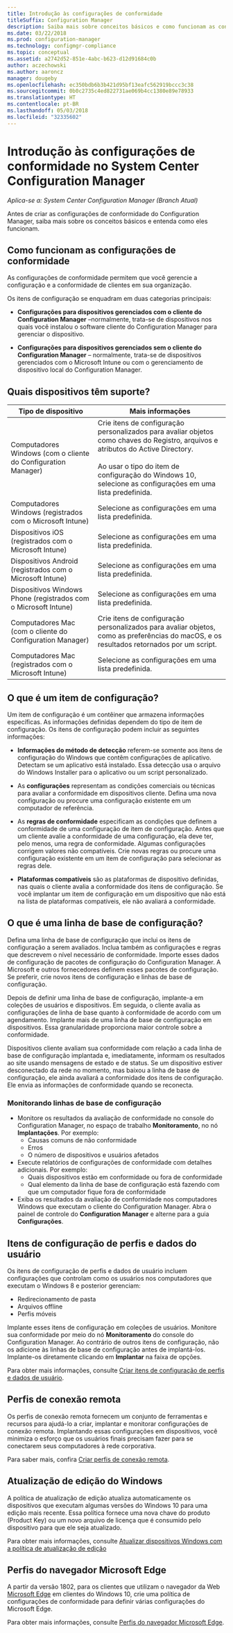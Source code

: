 ```yaml
---
title: Introdução às configurações de conformidade
titleSuffix: Configuration Manager
description: Saiba mais sobre conceitos básicos e como funcionam as configurações de conformidade
ms.date: 03/22/2018
ms.prod: configuration-manager
ms.technology: configmgr-compliance
ms.topic: conceptual
ms.assetid: a2742d52-851e-4abc-b623-d12d91684c0b
author: aczechowski
ms.author: aaroncz
manager: dougeby
ms.openlocfilehash: ec350bdb6b3b421d95bf13eafc562919bccc3c38
ms.sourcegitcommit: 0b0c2735c4ed822731ae069b4cc1380e89e78933
ms.translationtype: HT
ms.contentlocale: pt-BR
ms.lasthandoff: 05/03/2018
ms.locfileid: "32335602"
---
```

# <a name="get-started-with-compliance-settings-in-system-center-configuration-manager"></a>Introdução às configurações de conformidade no System Center Configuration Manager

*Aplica-se a: System Center Configuration Manager (Branch Atual)*

Antes de criar as configurações de conformidade do Configuration Manager, saiba mais sobre os conceitos básicos e entenda como eles funcionam.  



## <a name="how-compliance-settings-work"></a>Como funcionam as configurações de conformidade  
 As configurações de conformidade permitem que você gerencie a configuração e a conformidade de clientes em sua organização.  

 Os itens de configuração se enquadram em duas categorias principais:  

-   **Configurações para dispositivos gerenciados com o cliente do Configuration Manager** –normalmente, trata-se de dispositivos nos quais você instalou o software cliente do Configuration Manager para gerenciar o dispositivo.  

-   **Configurações para dispositivos gerenciados sem o cliente do Configuration Manager** – normalmente, trata-se de dispositivos gerenciados com o Microsoft Intune ou com o gerenciamento de dispositivo local do Configuration Manager.  



## <a name="what-devices-are-supported"></a>Quais dispositivos têm suporte?  

| Tipo de dispositivo | Mais informações |  
|------------|----------------------|  
| Computadores Windows (com o cliente do Configuration Manager) | Crie itens de configuração personalizados para avaliar objetos como chaves do Registro, arquivos e atributos do Active Directory.<br /><br /> Ao usar o tipo do item de configuração do Windows 10, selecione as configurações em uma lista predefinida. |  
| Computadores Windows (registrados com o Microsoft Intune) | Selecione as configurações em uma lista predefinida. |  
| Dispositivos iOS (registrados com o Microsoft Intune) | Selecione as configurações em uma lista predefinida. |  
| Dispositivos Android (registrados com o Microsoft Intune) | Selecione as configurações em uma lista predefinida. |  
| Dispositivos Windows Phone (registrados com o Microsoft Intune) | Selecione as configurações em uma lista predefinida. |  
| Computadores Mac (com o cliente do Configuration Manager) | Crie itens de configuração personalizados para avaliar objetos, como as preferências do macOS, e os resultados retornados por um script. |  
| Computadores Mac (registrados com o Microsoft Intune) | Selecione as configurações em uma lista predefinida. |  



## <a name="what-is-a-configuration-item"></a>O que é um item de configuração?  
 Um item de configuração é um contêiner que armazena informações específicas. As informações definidas dependem do tipo de item de configuração. Os itens de configuração podem incluir as seguintes informações:

-   **Informações do método de detecção** referem-se somente aos itens de configuração do Windows que contêm configurações de aplicativo. Detectam se um aplicativo está instalado. Essa detecção usa o arquivo do Windows Installer para o aplicativo ou um script personalizado.  

-   As **configurações** representam as condições comerciais ou técnicas para avaliar a conformidade em dispositivos cliente. Defina uma nova configuração ou procure uma configuração existente em um computador de referência.  

-   As **regras de conformidade** especificam as condições que definem a conformidade de uma configuração de item de configuração. Antes que um cliente avalie a conformidade de uma configuração, ela deve ter, pelo menos, uma regra de conformidade. Algumas configurações corrigem valores não compatíveis. Crie novas regras ou procure uma configuração existente em um item de configuração para selecionar as regras dele.  

-   **Plataformas compatíveis** são as plataformas de dispositivo definidas, nas quais o cliente avalia a conformidade dos itens de configuração. Se você implantar um item de configuração em um dispositivo que não está na lista de plataformas compatíveis, ele não avaliará a conformidade.  



## <a name="what-is-a-configuration-baseline"></a>O que é uma linha de base de configuração?  
 Defina uma linha de base de configuração que inclui os itens de configuração a serem avaliados. Inclua também as configurações e regras que descrevem o nível necessário de conformidade. Importe esses dados de configuração de pacotes de configuração do Configuration Manager. A Microsoft e outros fornecedores definem esses pacotes de configuração. Se preferir, crie novos itens de configuração e linhas de base de configuração.  

 Depois de definir uma linha de base de configuração, implante-a em coleções de usuários e dispositivos. Em seguida, o cliente avalia as configurações de linha de base quanto à conformidade de acordo com um agendamento. Implante mais de uma linha de base de configuração em dispositivos. Essa granularidade proporciona maior controle sobre a conformidade. 

 Dispositivos cliente avaliam sua conformidade com relação a cada linha de base de configuração implantada e, imediatamente, informam os resultados ao site usando mensagens de estado e de status. Se um dispositivo estiver desconectado da rede no momento, mas baixou a linha de base de configuração, ele ainda avaliará a conformidade dos itens de configuração. Ele envia as informações de conformidade quando se reconecta.  

### <a name="monitoring-configuration-baselines"></a>Monitorando linhas de base de configuração
- Monitore os resultados da avaliação de conformidade no console do Configuration Manager, no espaço de trabalho **Monitoramento**, no nó **Implantações**. Por exemplo:
    - Causas comuns de não conformidade
    - Erros
    - O número de dispositivos e usuários afetados
- Execute relatórios de configurações de conformidade com detalhes adicionais. Por exemplo:
    - Quais dispositivos estão em conformidade ou fora de conformidade
    - Qual elemento da linha de base de configuração está fazendo com que um computador fique fora de conformidade
- Exiba os resultados da avaliação de conformidade nos computadores Windows que executam o cliente do Configuration Manager. Abra o painel de controle do **Configuration Manager** e alterne para a guia **Configurações**.  



## <a name="user-data-and-profiles-configuration-items"></a>Itens de configuração de perfis e dados do usuário  
 Os itens de configuração de perfis e dados de usuário incluem configurações que controlam como os usuários nos computadores que executam o Windows 8 e posterior gerenciam:  
   - Redirecionamento de pasta
   - Arquivos offline
   - Perfis móveis  

Implante esses itens de configuração em coleções de usuários. Monitore sua conformidade por meio do nó **Monitoramento** do console do Configuration Manager. Ao contrário de outros itens de configuração, não os adicione às linhas de base de configuração antes de implantá-los. Implante-os diretamente clicando em **Implantar** na faixa de opções.  

 Para obter mais informações, consulte [Criar itens de configuração de perfis e dados de usuário](/sccm/compliance/deploy-use/create-user-data-and-profiles-configuration-items).  



## <a name="remote-connection-profiles"></a>Perfis de conexão remota  
 Os perfis de conexão remota fornecem um conjunto de ferramentas e recursos para ajudá-lo a criar, implantar e monitorar configurações de conexão remota. Implantando essas configurações em dispositivos, você minimiza o esforço que os usuários finais precisam fazer para se conectarem seus computadores à rede corporativa.  

Para saber mais, confira [Criar perfis de conexão remota](/sccm/compliance/deploy-use/create-remote-connection-profiles).  



## <a name="windows-edition-upgrade"></a>Atualização de edição do Windows
A política de atualização de edição atualiza automaticamente os dispositivos que executam algumas versões do Windows 10 para uma edição mais recente. Essa política fornece uma nova chave do produto (Product Key) ou um novo arquivo de licença que é consumido pelo dispositivo para que ele seja atualizado.

Para obter mais informações, consulte [Atualizar dispositivos Windows com a política de atualização de edição](/sccm/compliance/deploy-use/upgrade-windows-version)



## <a name="microsoft-edge-browser-profiles"></a>Perfis do navegador Microsoft Edge
<!-- 1357310 -->
A partir da versão 1802, para os clientes que utilizam o navegador da Web [Microsoft Edge](https://technet.microsoft.com/microsoft-edge/bb265256) em clientes do Windows 10, crie uma política de configurações de conformidade para definir várias configurações do Microsoft Edge. 

Para obter mais informações, consulte [Perfis do navegador Microsoft Edge](/sccm/compliance/deploy-use/browser-profiles).

